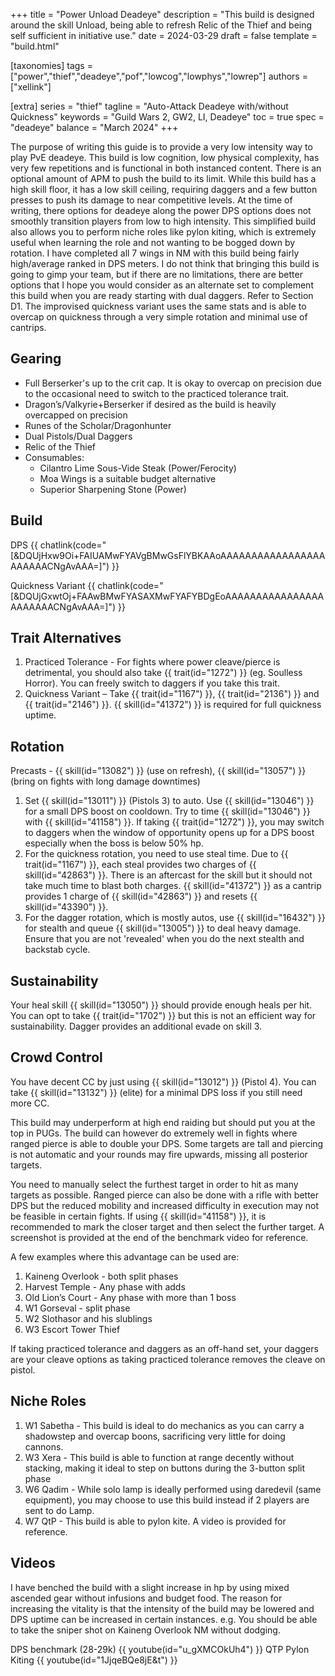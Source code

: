 +++
title = "Power Unload Deadeye"
description = "This build is designed around the skill Unload, being able to refresh Relic of the Thief and being self sufficient in initiative use."
date = 2024-03-29
draft = false
template = "build.html"

[taxonomies]
tags = ["power","thief","deadeye","pof","lowcog","lowphys","lowrep"]
authors = ["xellink"]

[extra]
series = "thief"
tagline = "Auto-Attack Deadeye with/without Quickness"
keywords = "Guild Wars 2, GW2, LI, Deadeye"
toc = true
spec = "deadeye"
balance = "March 2024"
+++

The purpose of writing this guide is to provide a very low intensity way to play PvE deadeye. This build is low cognition, low physical complexity, has very few repetitions and is functional in both instanced content. There is an optional amount of APM to push the build to its limit. While this build has a high skill floor, it has a low skill ceiling, requiring daggers and a few button presses to push its damage to near competitive levels.
At the time of writing, there options for deadeye along the power DPS options does not smoothly transition players from low to high intensity. This simplified build also allows you to perform niche roles like pylon kiting, which is extremely useful when learning the role and not wanting to be bogged down by rotation.
I have completed all 7 wings in NM with this build being fairly high/average ranked in DPS meters. I do not think that bringing this build is going to gimp your team, but if there are no limitations, there are better options that I hope you would consider as an alternate set to complement this build when you are ready starting with dual daggers. Refer to Section D1.
The improvised quickness variant uses the same stats and is able to overcap on quickness through a very simple rotation and minimal use of cantrips.

## Gearing

- Full Berserker's up to the crit cap. It is okay to overcap on precision due to the occasional need to switch to the practiced tolerance trait.
- Dragon’s/Valkyrie+Berserker if desired as the build is heavily overcapped on precision
- Runes of the Scholar/Dragonhunter
- Dual Pistols/Dual Daggers
- Relic of the Thief
- Consumables:
  - Cilantro Lime Sous-Vide Steak (Power/Ferocity)
  - Moa Wings is a suitable budget alternative
  - Superior Sharpening Stone (Power)

## Build
DPS
{{ chatlink(code="[&DQUjHxw9Oi+FAIUAMwFYAVgBMwGsFlYBKAAoAAAAAAAAAAAAAAAAAAAAAAACNgAvAAA=]") }}

Quickness Variant
{{ chatlink(code="[&DQUjGxwtOj+FAAwBMwFYASAXMwFYAFYBDgEoAAAAAAAAAAAAAAAAAAAAAAACNgAvAAA=]") }}

## Trait Alternatives
1. Practiced Tolerance - For fights where power cleave/pierce is detrimental, you should also take {{ trait(id="1272") }} (eg. Soulless Horror). You can freely switch to daggers if you take this trait.
2. Quickness Variant – Take {{ trait(id="1167") }}, {{ trait(id="2136") }} and {{ trait(id="2146") }}. {{ skill(id="41372") }} is required for full quickness uptime. 

## Rotation
Precasts - {{ skill(id="13082") }} (use on refresh), {{ skill(id="13057") }} (bring on fights with long damage downtimes)
1. Set {{ skill(id="13011") }} (Pistols 3) to auto. Use {{ skill(id="13046") }} for a small DPS boost on cooldown. Try to time {{ skill(id="13046") }} with {{ skill(id="41158") }}. If taking {{ trait(id="1272") }}, you may switch to daggers when the window of opportunity opens up for a DPS boost especially when the boss is below 50% hp. 
2. For the quickness rotation, you need to use steal time. Due to {{ trait(id="1167") }}, each steal provides two charges of {{ skill(id="42863") }}. There is an aftercast for the skill but it should not take much time to blast both charges. {{ skill(id="41372") }} as a cantrip provides 1 charge of {{ skill(id="42863") }} and resets {{ skill(id="43390") }}.
3. For the dagger rotation, which is mostly autos, use {{ skill(id="16432") }} for stealth and queue {{ skill(id="13005") }} to deal heavy damage. Ensure that you are not 'revealed' when you do the next stealth and backstab cycle.

## Sustainability
Your heal skill {{ skill(id="13050") }} should provide enough heals per hit. You can opt to take {{ trait(id="1702") }} but this is not an efficient way for sustainability.
Dagger provides an additional evade on skill 3.

## Crowd Control
You have decent CC by just using {{ skill(id="13012") }} (Pistol 4). You can take {{ skill(id="13132") }} (elite) for a minimal DPS loss if you still need more CC. 

This build may underperform at high end raiding but should put you at the top in PUGs. The build can however do extremely well in fights where ranged pierce is able to double your DPS. Some targets are tall and piercing is not automatic and your rounds may fire upwards, missing all posterior targets.

You need to manually select the furthest target in order to hit as many targets as possible. Ranged pierce can also be done with a rifle with better DPS but the reduced mobility and increased difficulty in execution may not be feasible in certain fights. If using {{ skill(id="41158") }}, it is recommended to mark the closer target and then select the further target. A screenshot is provided at the end of the benchmark video for reference. 

A few examples where this advantage can be used are:
1.  Kaineng Overlook - both split phases
2.  Harvest Temple - Any phase with adds
3.  Old Lion’s Court - Any phase with more than 1 boss
4.  W1 Gorseval - split phase
5.  W2 Slothasor and his slublings
6.  W3 Escort Tower Thief

If taking practiced tolerance and daggers as an off-hand set, your daggers are your cleave options as taking practiced tolerance removes the cleave on pistol.

## Niche Roles
1.  W1 Sabetha - This build is ideal to do mechanics as you can carry a shadowstep and overcap boons, sacrificing very little for doing cannons.
2.  W3 Xera - This build is able to function at range decently without stacking, making it ideal to step on buttons during the 3-button split phase
3.  W6 Qadim - While solo lamp is ideally performed using daredevil (same equipment), you may choose to use this build instead if 2 players are sent to do Lamp. 
4.  W7 QtP - This build is able to pylon kite. A video is provided for reference.

## Videos
I have benched the build with a slight increase in hp by using mixed ascended gear without infusions and budget food. The reason for increasing the vitality is that the intensity of the build may be lowered and DPS uptime can be increased in certain instances. e.g. You should be able to take the sniper shot on Kaineng Overlook NM without dodging.

DPS benchmark (28-29k)
{{ youtube(id="u_gXMCOkUh4") }}
QTP Pylon Kiting
{{ youtube(id="1JjqeBQe8jE&t") }}
